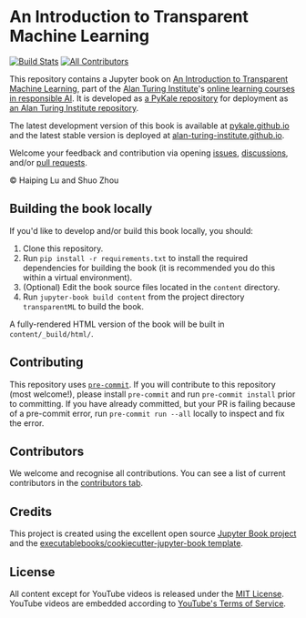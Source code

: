 # An Introduction to Transparent Machine Learning

[![Build Stats](https://github.com/pykale/transparentML/workflows/deploy/badge.svg)](https://github.com/pykale/transparentML/actions)<!-- ALL-CONTRIBUTORS-BADGE:START - Do not remove or modify this section -->
[![All Contributors](https://img.shields.io/badge/all_contributors-5-orange.svg?style=flat-square)](https://github.com/pykale/transparentML/graphs/contributors)
<!-- ALL-CONTRIBUTORS-BADGE:END -->

This repository contains a Jupyter book on [An Introduction to Transparent Machine Learning](https://www.turing.ac.uk/introduction-transparent-machine-learning), part of the [Alan Turing Institute](https://www.turing.ac.uk/)'s [online learning courses in responsible AI](https://www.turing.ac.uk/funding-call-online-learning-courses-responsible-ai). It is developed as [a PyKale repository](https://github.com/pykale/transparentML) for deployment as [an Alan Turing Institute repository](https://github.com/alan-turing-institute/Intro-to-transparent-ML-course/).

The latest development version of this book is available at [pykale.github.io](https://pykale.github.io/transparentML/) and the latest stable version is deployed at [alan-turing-institute.github.io](https://alan-turing-institute.github.io/Intro-to-transparent-ML-course).

Welcome your feedback and contribution via opening [issues](https://github.com/pykale/transparentML/issues), [discussions](https://github.com/pykale/transparentML/discussions), and/or [pull requests](https://github.com/pykale/transparentML/pulls).

&copy; Haiping Lu and Shuo Zhou

## Building the book locally

If you'd like to develop and/or build this book locally, you should:

1. Clone this repository.
2. Run `pip install -r requirements.txt` to install the required dependencies for building the book (it is recommended you do this within a virtual environment).
3. (Optional) Edit the book source files located in the `content` directory.
4. Run `jupyter-book build content` from the project directory `transparentML` to build the book.

A fully-rendered HTML version of the book will be built in `content/_build/html/`.

## Contributing

This repository uses [`pre-commit`](https://pre-commit.com/). If you will contribute to this repository (most welcome!), please install `pre-commit` and run `pre-commit install` prior to committing. If you have already committed, but your PR is failing because of a pre-commit error, run `pre-commit run --all` locally to inspect and fix the error.

## Contributors

We welcome and recognise all contributions. You can see a list of current contributors in the [contributors tab](https://github.com/pykale/transparentML/graphs/contributors).

## Credits

This project is created using the excellent open source [Jupyter Book project](https://jupyterbook.org/) and the [executablebooks/cookiecutter-jupyter-book template](https://github.com/executablebooks/cookiecutter-jupyter-book).

## License

All content except for YouTube videos is released under the [MIT License](https://github.com/pykale/transparentML/blob/main/LICENSE). YouTube videos are embedded according to [YouTube's Terms of Service](https://www.youtube.com/static?gl=CA&template=terms).

